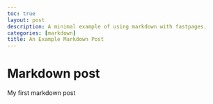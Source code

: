 ```yaml
---
toc: true
layout: post
description: A minimal example of using markdown with fastpages.
categories: [markdown]
title: An Example Markdown Post
---
```

# Markdown post 
My first markdown post